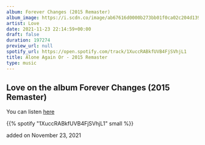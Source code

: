 ```yaml
---
album: Forever Changes (2015 Remaster)
album_image: https://i.scdn.co/image/ab67616d0000b273bb01f0ca02c204d13933ca06
artist: Love
date: 2021-11-23 22:14:59+00:00
draft: false
duration: 197274
preview_url: null
spotify_url: https://open.spotify.com/track/1XuccRABkfUVB4FjSVhjL1
title: Alone Again Or - 2015 Remaster
type: music
---
```



## Love on the album Forever Changes (2015 Remaster)

You can listen [here](https://open.spotify.com/track/1XuccRABkfUVB4FjSVhjL1)

{{% spotify "1XuccRABkfUVB4FjSVhjL1" small %}}

added on November 23, 2021